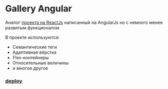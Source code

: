 # **Gallery Angular**
Аналог [проекта на ReactJs](https://github.com/loki87by/gallery/) написанный на AngularJs но с немного менее развитым функционалом

В проекте используются:

* Семантические теги
* Адаптивная вёрстка
* Flex-контейнеры
* Относительные величины
* и многое другое

### [**deploy**](https://loki87by.github.io/gallery-angular/)
